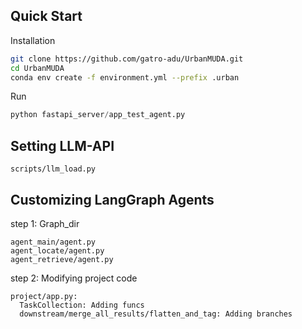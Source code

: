 ## Quick Start
Installation
```bash
git clone https://github.com/gatro-adu/UrbanMUDA.git
cd UrbanMUDA
conda env create -f environment.yml --prefix .urban
```
Run
```python
python fastapi_server/app_test_agent.py
```
## Setting LLM-API
```text
scripts/llm_load.py
```
## Customizing LangGraph Agents
step 1: Graph_dir
  ```text
  agent_main/agent.py
  agent_locate/agent.py
  agent_retrieve/agent.py
  ```
step 2: Modifying project code
  ```text
  project/app.py:
    TaskCollection: Adding funcs
    downstream/merge_all_results/flatten_and_tag: Adding branches
  ```

